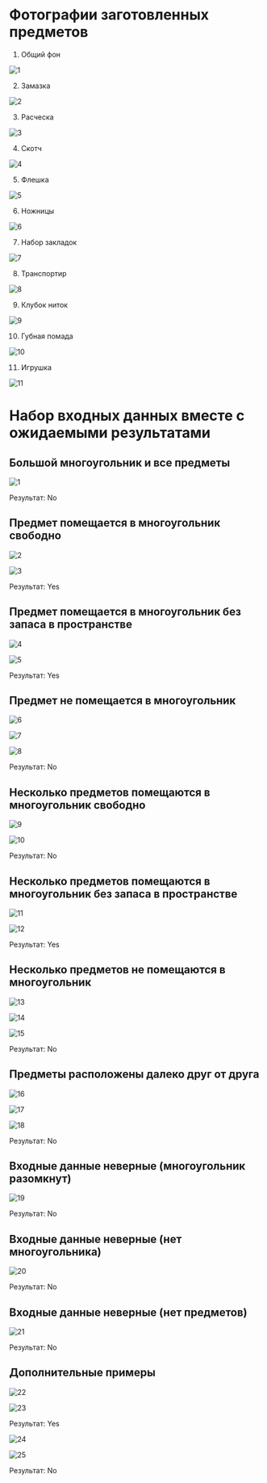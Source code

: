 # Фотографии заготовленных предметов

1. Общий фон

![1](https://user-images.githubusercontent.com/72768554/193116034-5f0e52f1-0af9-428b-b32e-989d94d06ebc.jpg)

2. Замазка

![2](https://user-images.githubusercontent.com/72768554/193116134-ec00c303-50ae-42e5-88c9-f907e83bad39.jpg)

3. Расческа

![3](https://user-images.githubusercontent.com/72768554/193116156-061cad9d-5e51-4b2b-b6e1-f43a61a4fadc.jpg)

4. Скотч

![4](https://user-images.githubusercontent.com/72768554/193116165-0ea47d98-732c-4bbc-9665-cd20a082615f.jpg)

5. Флешка

![5](https://user-images.githubusercontent.com/72768554/193116192-4dae4323-4be1-4106-812f-6db933050cc0.jpg)

6. Ножницы

![6](https://user-images.githubusercontent.com/72768554/193116198-65374055-3b64-4aa0-b394-3d1d7d580136.jpg)

7. Набор закладок

![7](https://user-images.githubusercontent.com/72768554/193116214-643c537b-7fbf-4706-b993-e6ca1ed4421e.jpg)

8. Транспортир

![8](https://user-images.githubusercontent.com/72768554/193116229-cf5ae767-bf02-4dec-8329-91bee2505301.jpg)

9. Клубок ниток

![9](https://user-images.githubusercontent.com/72768554/193116241-ebef1c01-9adf-452a-bb6d-199ab920b3b1.jpg)

10. Губная помада

![10](https://user-images.githubusercontent.com/72768554/193116247-7ea2b046-35c5-436f-ba0e-8cd0ce1374e6.jpg)

11. Игрушка

![11](https://user-images.githubusercontent.com/72768554/193116254-cf31bef5-ef53-4074-9ba8-b2aca10123fe.jpg)


# Набор входных данных вместе с ожидаемыми результатами

## Большой многоугольник и все предметы

![1](https://user-images.githubusercontent.com/72768554/197415802-d33605b5-cb68-4fdd-85a5-3777dc5bc973.jpg)

Результат: No

## Предмет помещается в многоугольник свободно

![2](https://user-images.githubusercontent.com/72768554/197415807-4b18ae67-241c-4c24-8bab-6984fbe6b225.jpg)

![3](https://user-images.githubusercontent.com/72768554/197415813-7dfa90d4-677d-4762-87e4-c5edc71393b1.jpg)

Результат: Yes

## Предмет помещается в многоугольник без запаса в пространстве

![4](https://user-images.githubusercontent.com/72768554/197415815-64ad5f87-51ab-4f8f-a495-684e199689a7.jpg)

![5](https://user-images.githubusercontent.com/72768554/197415819-39ed3d4a-b515-4312-96cd-ace4d1a566de.jpg)

Результат: Yes

## Предмет не помещается в многоугольник

![6](https://user-images.githubusercontent.com/72768554/197415822-9733801d-3d7f-4b3a-b87b-71b212c67d00.jpg)

![7](https://user-images.githubusercontent.com/72768554/197415826-d788bb11-8c54-42e0-821e-b187065ca14a.jpg)

![8](https://user-images.githubusercontent.com/72768554/197415830-b032dd77-6ee9-465a-a7bf-b15ced1d0e1a.jpg)

Результат: No

## Несколько предметов помещаются в многоугольник свободно

![9](https://user-images.githubusercontent.com/72768554/197415836-fb2b830d-52ef-440c-9c68-c17ee351ad4e.jpg)

![10](https://user-images.githubusercontent.com/72768554/197415842-0a0a066d-08d9-4706-9fcc-f04531e317d7.jpg)

Результат: No

## Несколько предметов помещаются в многоугольник без запаса в пространстве

![11](https://user-images.githubusercontent.com/72768554/197415844-a69d7b04-98b0-41f9-84bf-71f3192bcb73.jpg)

![12](https://user-images.githubusercontent.com/72768554/197415848-c20f5356-64fc-4516-b40a-963321578639.jpg)

Результат: Yes

## Несколько предметов не помещаются в многоугольник

![13](https://user-images.githubusercontent.com/72768554/197415852-bf72fc2c-ce16-4a74-89cb-bc682f32814f.jpg)

![14](https://user-images.githubusercontent.com/72768554/197415855-ec13c6e3-6642-453c-b967-7550a9b9a8a6.jpg)

![15](https://user-images.githubusercontent.com/72768554/197415857-242f9169-4d15-43da-b8cb-7a17cc16c4b7.jpg)

Результат: No

## Предметы расположены далеко друг от друга

![16](https://user-images.githubusercontent.com/72768554/197415862-8300b609-db6d-49a6-9d15-6c8cb47e7ff3.jpg)

![17](https://user-images.githubusercontent.com/72768554/197415866-c7f59565-99f5-4421-a349-29404fc67c3c.jpg)

![18](https://user-images.githubusercontent.com/72768554/197415869-85615b86-5648-4ae4-aa5b-45ed4e390693.jpg)

Результат: No

## Входные данные неверные (многоугольник разомкнут)

![19](https://user-images.githubusercontent.com/72768554/197415876-920ada1c-6f28-4b08-b84e-069e7ecd3954.jpg)

Результат: No

## Входные данные неверные (нет многоугольника)

![20](https://user-images.githubusercontent.com/72768554/197415881-637b989c-a1e1-4c3c-ae62-8848c5711e19.jpg)

Результат: No

## Входные данные неверные (нет предметов)

![21](https://user-images.githubusercontent.com/72768554/197415886-1fa436df-62a8-4048-b672-39c49071bf61.jpg)

Результат: No

## Дополнительные примеры

![22](https://user-images.githubusercontent.com/72768554/197415891-f4646d42-6471-4577-8ef4-8187d93ed636.jpg)

![23](https://user-images.githubusercontent.com/72768554/197415898-c8ca4623-629f-470f-a720-ade2d079c560.jpg)

Результат: Yes

![24](https://user-images.githubusercontent.com/72768554/197415909-08580537-da80-4c87-a217-0ebe3122ac72.jpg)

![25](https://user-images.githubusercontent.com/72768554/197415921-82a6642a-4334-4f09-910b-b0cf127c976c.jpg)

Результат: No
